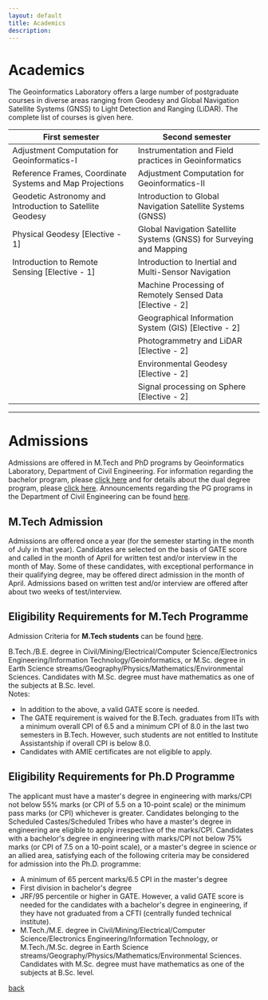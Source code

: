 ```yaml
---
layout: default
title: Academics
description:
---
```


# Academics
The Geoinformatics Laboratory offers a large number of postgraduate courses in diverse areas ranging from Geodesy and Global Navigation Satellite Systems (GNSS) to Light Detection and Ranging (LiDAR). The complete list of courses is given here.
<table>
<colgroup>
<col width="50%" />
<col width="70%" />
</colgroup>
<thead>
<tr class="header">
<th>First semester</th>
<th>Second semester</th>
</tr>
</thead>
<tbody>
<tr>
<td markdown="span">Adjustment Computation for Geoinformatics-I</td>
<td markdown="span">Instrumentation and Field practices in Geoinformatics</td>
</tr>
<tr>
<td markdown="span">Reference Frames, Coordinate Systems and Map Projections</td>
<td markdown="span">Adjustment Computation for Geoinformatics-II
</td>
</tr>
<tr>
<td markdown="span">Geodetic Astronomy and Introduction to Satellite Geodesy</td>
<td markdown="span">Introduction to Global Navigation Satellite Systems (GNSS)
</td>
</tr>
<tr>
<td markdown="span">Physical Geodesy [Elective - 1]</td>
<td markdown="span">Global Navigation Satellite Systems (GNSS) for Surveying and Mapping
</td>
</tr>
<tr>
<td markdown="span">Introduction to Remote Sensing [Elective - 1]</td>
<td markdown="span">Introduction to Inertial and Multi-Sensor Navigation
</td>
</tr>
<tr>
<td markdown="span"></td>
<td markdown="span">Machine Processing of Remotely Sensed Data [Elective - 2]
</td>
</tr>
<tr>
<td markdown="span"></td>
<td markdown="span">Geographical Information System (GIS) [Elective - 2]
</td>
</tr>
<tr>
<td markdown="span"></td>
<td markdown="span"> Photogrammetry and LiDAR [Elective - 2]
</td>
</tr>
<tr>
<td markdown="span"></td>
<td markdown="span">Environmental Geodesy [Elective - 2]
</td>
</tr>
<tr>
<td markdown="span"></td>
<td markdown="span">Signal processing on Sphere [Elective - 2]
</td>
</tr>
</tbody>
</table>

* * *
# Admissions
Admissions are offered in M.Tech and PhD programs by Geoinformatics Laboratory, Department of Civil Engineering. For information regarding the bachelor program, please [click here](https://www.iitk.ac.in/ce/b-tech-program-in-civil-engineering) and for details about the dual degree program, please [click here](https://www.iitk.ac.in/ce/dual-degree-programme-admissions). Announcements regarding the PG programs in the Department of Civil Engineering can be found [here](https://www.iitk.ac.in/ce/pg-admissions).

## M.Tech Admission

Admissions are offered once a year (for the semester starting in the month of July in that year). Candidates are selected on the basis of GATE score and called in the month of April for written test and/or interview in the month of May. Some of these candidates, with exceptional performance in their qualifying degree, may be offered direct admission in the month of April. Admissions based on written test and/or interview are offered after about two weeks of test/interview.

## Eligibility Requirements for M.Tech Programme


Admission Criteria for **M.Tech students** can be found [here](https://www.iitk.ac.in/doaa/pgadmission/eligibility-requirement.php).

B.Tech./B.E. degree in Civil/Mining/Electrical/Computer Science/Electronics Engineering/Information Technology/Geoinformatics, or M.Sc. degree in Earth Science streams/Geography/Physics/Mathematics/Environmental Sciences. Candidates with M.Sc. degree must have mathematics as one of the subjects at B.Sc. level.<br>
Notes:
*	In addition to the above, a valid GATE score is needed.
*	The GATE requirement is waived for the B.Tech. graduates from IITs with a minimum overall CPI of 6.5 and a minimum CPI of 8.0 in the last two semesters in B.Tech.  However, such students are not entitled to Institute Assistantship if overall CPI is below 8.0.
*	Candidates with AMIE certificates are not eligible to apply.

## Eligibility Requirements for Ph.D Programme

The applicant must have a master's degree in engineering with marks/CPI not below 55% marks (or CPI of 5.5 on a 10-point scale) or the minimum pass marks (or CPI) whichever is greater. Candidates belonging to the Scheduled Castes/Scheduled Tribes who have a master's degree in engineering are eligible to apply irrespective of the marks/CPI. Candidates with a bachelor's degree in engineering with marks/CPI not below 75% marks (or CPI of 7.5 on a 10-point scale), or a master's degree in science or an allied area, satisfying each of the following criteria may be considered for admission into the Ph.D. programme:

*	A minimum of 65 percent marks/6.5 CPI in the master's degree
*	First division in  bachelor's degree
*	JRF/95 percentile or higher in GATE. However, a valid GATE score is needed for the candidates with a bachelor's degree in engineering, if they have not graduated from a CFTI (centrally funded technical institute).
*	M.Tech./M.E. degree in Civil/Mining/Electrical/Computer Science/Electronics Engineering/Information Technology, or M.Tech./M.Sc. degree in Earth Science streams/Geography/Physics/Mathematics/Environmental Sciences. Candidates with M.Sc. degree must have mathematics as one of the subjects at B.Sc. level.


[back](./)
